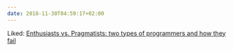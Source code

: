 ```yaml
---
date: 2018-11-30T04:59:17+02:00
---
```


Liked: [Enthusiasts vs. Pragmatists: two types of programmers and how they fail](https://codewithoutrules.com/2018/11/12/enthusiasts-vs-pragmatists/)
